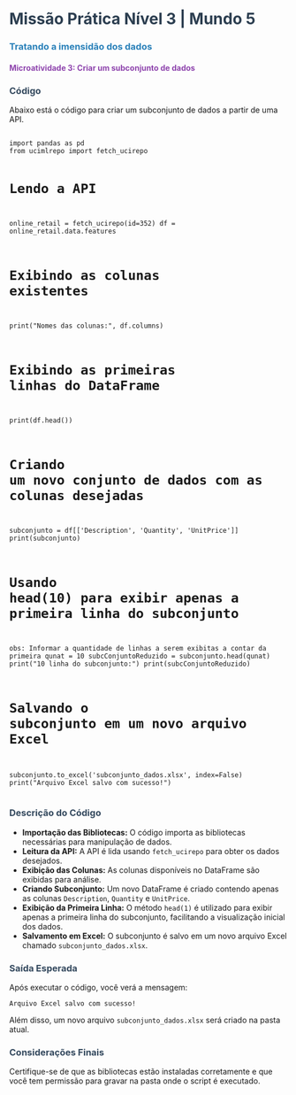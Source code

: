 <h1 style="color: #2c3e50;">Missão Prática Nível 3 | Mundo 5</h1>
<h3 style="color: #2980b9;">Tratando a imensidão dos dados</h3>

<h4 style="color: #8e44ad;">Microatividade 3: Criar um subconjunto de dados</h4>

<h3 style="color: #34495e;">Código</h3>
<p>Abaixo está o código para criar um subconjunto de dados a partir de uma API.</p>
<pre><code>
import pandas as pd
from ucimlrepo import fetch_ucirepo

# Lendo a API

online_retail = fetch_ucirepo(id=352)
df = online_retail.data.features

# Exibindo as colunas existentes

print("Nomes das colunas:", df.columns)

# Exibindo as primeiras linhas do DataFrame

print(df.head())

# Criando um novo conjunto de dados com as colunas desejadas

subconjunto = df[['Description', 'Quantity', 'UnitPrice']]
print(subconjunto)

# Usando head(10) para exibir apenas a primeira linha do subconjunto

obs: Informar a quantidade de linhas a serem exibitas a contar da primeira
qunat = 10
subcConjuntoReduzido = subconjunto.head(qunat)
print("10 linha do subconjunto:")
print(subcConjuntoReduzido)

# Salvando o subconjunto em um novo arquivo Excel

subconjunto.to_excel('subconjunto_dados.xlsx', index=False)
print("Arquivo Excel salvo com sucesso!")
</code></pre>

<h3 style="color: #34495e;">Descrição do Código</h3>
<ul>
    <li><strong>Importação das Bibliotecas:</strong> O código importa as bibliotecas necessárias para manipulação de dados.</li>
    <li><strong>Leitura da API:</strong> A API é lida usando <code>fetch_ucirepo</code> para obter os dados desejados.</li>
    <li><strong>Exibição das Colunas:</strong> As colunas disponíveis no DataFrame são exibidas para análise.</li>
    <li><strong>Criando Subconjunto:</strong> Um novo DataFrame é criado contendo apenas as colunas <code>Description</code>, <code>Quantity</code> e <code>UnitPrice</code>.</li>
    <li><strong>Exibição da Primeira Linha:</strong> O método <code>head(1)</code> é utilizado para exibir apenas a primeira linha do subconjunto, facilitando a visualização inicial dos dados.</li>
    <li><strong>Salvamento em Excel:</strong> O subconjunto é salvo em um novo arquivo Excel chamado <code>subconjunto_dados.xlsx</code>.</li>
</ul>

<h3 style="color: #34495e;">Saída Esperada</h3>
<p>Após executar o código, você verá a mensagem:</p>
<pre><code>Arquivo Excel salvo com sucesso!</code></pre>
<p>Além disso, um novo arquivo <code>subconjunto_dados.xlsx</code> será criado na pasta atual.</p>

<h3 style="color: #34495e;">Considerações Finais</h3>
<p>Certifique-se de que as bibliotecas estão instaladas corretamente e que você tem permissão para gravar na pasta onde o script é executado.</p>
